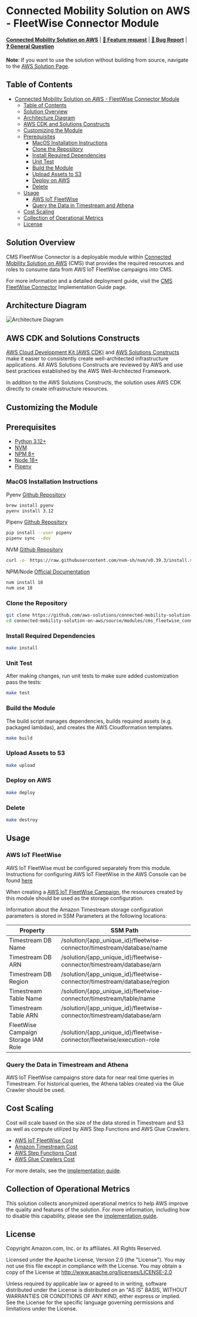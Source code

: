 # Connected Mobility Solution on AWS - FleetWise Connector Module
<!-- markdownlint-disable-next-line -->
**[Connected Mobility Solution on AWS](https://aws.amazon.com/solutions/implementations/connected-mobility-solution-on-aws/)** | **[🚧 Feature request](https://github.com/aws-solutions/connected-mobility-solution-on-aws/issues/new?assignees=&labels=enhancement&template=feature_request.md&title=)** | **[🐛 Bug Report](https://github.com/aws-solutions/connected-mobility-solution-on-aws/issues/new?assignees=&labels=bug&template=bug_report.md&title=)** | **[❓ General Question](https://github.com/aws-solutions/connected-mobility-solution-on-aws/issues/new?assignees=&labels=question&template=general_question.md&title=)**

**Note**: If you want to use the solution without building from source, navigate to the [AWS Solution Page](https://aws.amazon.com/solutions/implementations/connected-mobility-solution-on-aws/).

## Table of Contents

- [Connected Mobility Solution on AWS - FleetWise Connector Module](#connected-mobility-solution-on-aws---fleetwise-connector-module)
  - [Table of Contents](#table-of-contents)
  - [Solution Overview](#solution-overview)
  - [Architecture Diagram](#architecture-diagram)
  - [AWS CDK and Solutions Constructs](#aws-cdk-and-solutions-constructs)
  - [Customizing the Module](#customizing-the-module)
  - [Prerequisites](#prerequisites)
    - [MacOS Installation Instructions](#macos-installation-instructions)
    - [Clone the Repository](#clone-the-repository)
    - [Install Required Dependencies](#install-required-dependencies)
    - [Unit Test](#unit-test)
    - [Build the Module](#build-the-module)
    - [Upload Assets to S3](#upload-assets-to-s3)
    - [Deploy on AWS](#deploy-on-aws)
    - [Delete](#delete)
  - [Usage](#usage)
    - [AWS IoT FleetWise](#aws-iot-fleetwise)
    - [Query the Data in Timestream and Athena](#query-the-data-in-timestream-and-athena)
  - [Cost Scaling](#cost-scaling)
  - [Collection of Operational Metrics](#collection-of-operational-metrics)
  - [License](#license)

## Solution Overview

CMS FleetWise Connector is a deployable module within [Connected Mobility Solution on AWS](/README.md) (CMS)
that provides the required resources and roles to consume data from AWS IoT FleetWise campaigns into CMS.

For more information and a detailed deployment guide, visit the
[CMS FleetWise Connector](https://docs.aws.amazon.com/solutions/latest/connected-mobility-solution-on-aws/fleetwise-connector-module.html)
Implementation Guide page.

## Architecture Diagram

![Architecture Diagram](./documentation/architecture/diagrams/cms-fleetwise-connector-architecture-diagram.svg)

## AWS CDK and Solutions Constructs

[AWS Cloud Development Kit (AWS CDK)](https://aws.amazon.com/cdk/) and
[AWS Solutions Constructs](https://aws.amazon.com/solutions/constructs/) make it easier to consistently create
well-architected infrastructure applications. All AWS Solutions Constructs are reviewed by AWS and use best
practices established by the AWS Well-Architected Framework.

In addition to the AWS Solutions Constructs, the solution uses AWS CDK directly to create infrastructure resources.

## Customizing the Module

## Prerequisites

- [Python 3.12+](https://www.python.org/downloads/)
- [NVM](https://github.com/nvm-sh/nvm)
- [NPM 8+](https://docs.npmjs.com/downloading-and-installing-node-js-and-npm)
- [Node 18+](https://docs.npmjs.com/downloading-and-installing-node-js-and-npm)
- [Pipenv](https://pipenv.pypa.io/en/latest/installation/)

### MacOS Installation Instructions

Pyenv [Github Repository](https://github.com/pyenv/pyenv)

```bash
brew install pyenv
pyenv install 3.12
```

Pipenv [Github Repository](https://github.com/pypa/pipenv)

```bash
pip install --user pipenv
pipenv sync --dev
```

NVM [Github Repository](https://github.com/nvm-sh/nvm)

```bash
curl -o- https://raw.githubusercontent.com/nvm-sh/nvm/v0.39.3/install.sh | bash
```

NPM/Node [Official Documentation](https://docs.npmjs.com/downloading-and-installing-node-js-and-npm)

```bash
nvm install 18
nvm use 18
```

### Clone the Repository

```bash
git clone https://github.com/aws-solutions/connected-mobility-solution-on-aws.git
cd connected-mobility-solution-on-aws/source/modules/cms_fleetwise_connector/
```

### Install Required Dependencies

```bash
make install
```

### Unit Test

After making changes, run unit tests to make sure added customization
pass the tests:

```bash
make test
```

### Build the Module

The build script manages dependencies, builds required assets (e.g. packaged lambdas), and creates the
AWS Cloudformation templates.

```bash
make build
```

### Upload Assets to S3

```bash
make upload
```

### Deploy on AWS

```bash
make deploy
```

### Delete

```bash
make destroy
```

## Usage

### AWS IoT FleetWise

AWS IoT FleetWise must be configured separately from this module. Instructions for configuring AWS IoT FleetWise
in the AWS Console can be found [here](https://docs.aws.amazon.com/iot-fleetwise/latest/developerguide/getting-started-console-tutorial.html)

When creating a [AWS IoT FleetWise Campaign](https://docs.aws.amazon.com/iot-fleetwise/latest/developerguide/create-campaign.html),
the resources created by this module should be used as the storage configuration.

Information about the Amazon Timestream storage configuration parameters is stored in SSM Parameters at the following locations:

| Property                            | SSM Path                                                                 |
|-------------------------------------|--------------------------------------------------------------------------|
| Timestream DB Name                  | /solution/{app_unique_id}/fleetwise-connector/timestream/database/name   |
| Timestream DB ARN                   | /solution/{app_unique_id}/fleetwise-connector/timestream/database/arn    |
| Timestream DB Region                | /solution/{app_unique_id}/fleetwise-connector/timestream/database/region |
| Timestream Table Name               | /solution/{app_unique_id}/fleetwise-connector/timestream/table/name      |
| Timestream Table ARN                | /solution/{app_unique_id}/fleetwise-connector/timestream/database/arn    |
| FleetWise Campaign Storage IAM Role | /solution/{app_unique_id}/fleetwise-connector/fleetwise/execution-role   |

### Query the Data in Timestream and Athena

AWS IoT FleetWise campaigns store data for near real time queries in Timestream.
For historical queries, the Athena tables created via the Glue Crawler should be used.

## Cost Scaling

Cost will scale based on the size of the data stored in Timestream and S3 as
well as compute utilized by AWS Step Functions and AWS Glue Crawlers.

- [AWS IoT FleetWise Cost](https://aws.amazon.com/iot-fleetwise/pricing/)
- [Amazon Timestream Cost](https://aws.amazon.com/timestream/pricing/)
- [AWS Step Functions Cost](https://aws.amazon.com/step-functions/pricing/)
- [AWS Glue Crawlers Cost](https://aws.amazon.com/glue/pricing/)

For more details, see the
[implementation guide](https://docs.aws.amazon.com/solutions/latest/connected-mobility-solution-on-aws/cost.html).

## Collection of Operational Metrics

This solution collects anonymized operational metrics to help AWS improve
the quality and features of the solution. For more information, including
how to disable this capability, please see the
[implementation guide](https://docs.aws.amazon.com/solutions/latest/connected-mobility-solution-on-aws/anonymized-data-collection.html).

## License

Copyright Amazon.com, Inc. or its affiliates. All Rights Reserved.

Licensed under the Apache License, Version 2.0 (the "License").
You may not use this file except in compliance with the License.
You may obtain a copy of the License at <http://www.apache.org/licenses/LICENSE-2.0>

Unless required by applicable law or agreed to in writing, software
distributed under the License is distributed on an "AS IS" BASIS,
WITHOUT WARRANTIES OR CONDITIONS OF ANY KIND, either express or implied.
See the License for the specific language governing permissions and
limitations under the License.
